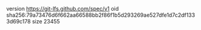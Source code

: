 version https://git-lfs.github.com/spec/v1
oid sha256:79a73476d6f662aa66588bb2f86f1b5d293269ae527dfe1d7c2df1333d69c178
size 23455
